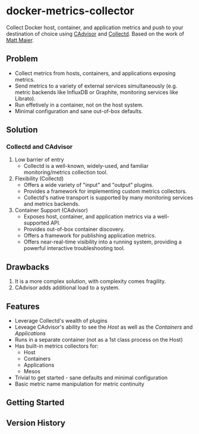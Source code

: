 # docker-metrics-collector

Collect Docker host, container, and application metrics and push to your destination of choice using [CAdvisor](https://github.com/google/cadvisor) and [Collectd](https://github.com/collectd/collectd).  Based on the work of [Matt Maier](https://github.com/maier).

## Problem

* Collect metrics from hosts, containers, and applications exposing metrics.
* Send metrics to a variety of external services simultaneously (e.g. metric backends like InfluxDB or Graphite, monitoring services like Librato).
* Run effetively in a container, not on the host system.
* Minimal configuration and sane out-of-box defaults.

## Solution

### Collectd and CAdvisor

1. Low barrier of entry
   * Collectd is a well-known, widely-used, and familiar monitoring/metrics collection tool.
1. Flexibility (Collectd)
   * Offers a wide variety of "input" and "output" plugins.
   * Provides a framework for implementing custom metrics collectors.
   * Collectd's native transport is supported by many monitoring services and metrics backends.
1. Container Support (CAdvisor)
   * Exposes host, container, and application metrics via a well-supported API.
   * Provides out-of-box container discovery.
   * Offers a framework for publishing application metrics.
   * Offers near-real-time visibility into a running system, providing a powerful interactive troubleshooting tool.

## Drawbacks

1. It is a more complex solution, with complexity comes fragility.
1. CAdvisor adds additional load to a system.

## Features

* Leverage Collectd's wealth of plugins
* Leveage CAdvisor's ability to see the *Host* as well as the *Containers* and *Applications*
* Runs in a separate container (not as a 1st class process on the Host)
* Has built-in metrics collectors for:
   * Host
   * Containers
   * Applications
   * Mesos
* Trivial to get started - sane defaults and minimal configuration
* Basic metric name manipulation for metric continuity

## Getting Started

## Version History

